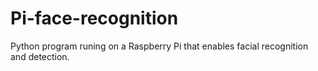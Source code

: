 # Pi-face-recognition
Python program runing on a Raspberry Pi that enables facial recognition and detection.
